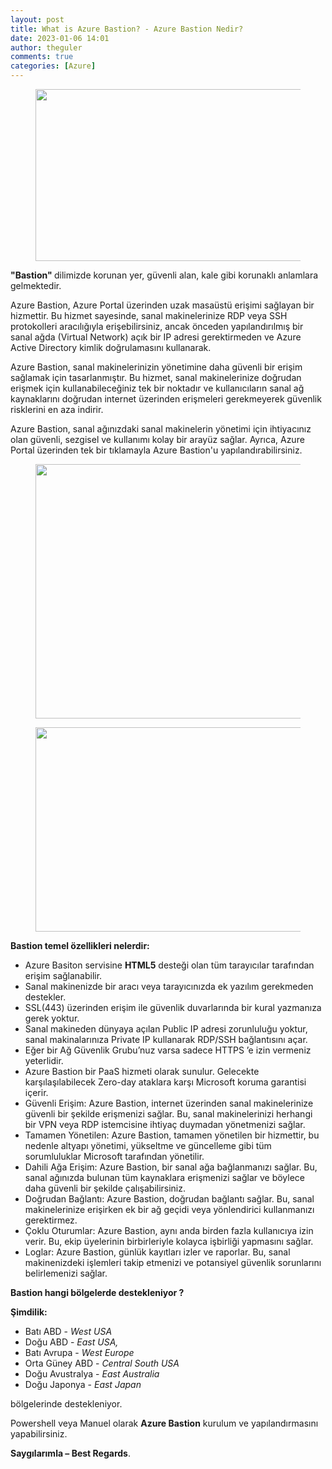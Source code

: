```yaml
---
layout: post
title: What is Azure Bastion? - Azure Bastion Nedir?
date: 2023-01-06 14:01
author: theguler
comments: true
categories: [Azure]
---
```

<!-- wp:image {"id":5938,"width":489,"height":275,"sizeSlug":"large","linkDestination":"none"} -->
<figure class="wp-block-image size-large is-resized"><img src="https://farukguler.com/assets/post_images/azure_bastion.jpg?w=1024" alt="" class="wp-image-5938" width="489" height="275" /></figure>
<!-- /wp:image -->

<!-- wp:paragraph -->
<p><strong>"Bastion" </strong>dilimizde korunan yer, güvenli alan, kale gibi korunaklı anlamlara gelmektedir.</p>
<!-- /wp:paragraph -->

<!-- wp:paragraph -->
<p>Azure Bastion, Azure Portal üzerinden uzak masaüstü erişimi sağlayan bir hizmettir. Bu hizmet sayesinde, sanal makinelerinize RDP veya SSH protokolleri aracılığıyla erişebilirsiniz, ancak önceden yapılandırılmış bir sanal ağda (Virtual Network) açık bir IP adresi gerektirmeden ve Azure Active Directory kimlik doğrulamasını kullanarak.</p>
<!-- /wp:paragraph -->

<!-- wp:paragraph -->
<p>Azure Bastion, sanal makinelerinizin yönetimine daha güvenli bir erişim sağlamak için tasarlanmıştır. Bu hizmet, sanal makinelerinize doğrudan erişmek için kullanabileceğiniz tek bir noktadır ve kullanıcıların sanal ağ kaynaklarını doğrudan internet üzerinden erişmeleri gerekmeyerek güvenlik risklerini en aza indirir.</p>
<!-- /wp:paragraph -->

<!-- wp:paragraph -->
<p>Azure Bastion, sanal ağınızdaki sanal makinelerin yönetimi için ihtiyacınız olan güvenli, sezgisel ve kullanımı kolay bir arayüz sağlar. Ayrıca, Azure Portal üzerinden tek bir tıklamayla Azure Bastion'u yapılandırabilirsiniz.</p>
<!-- /wp:paragraph -->

<!-- wp:image {"id":5939,"width":613,"height":407,"sizeSlug":"large","linkDestination":"none"} -->
<figure class="wp-block-image size-large is-resized"><img src="https://farukguler.com/assets/post_images/bastion.png?w=909" alt="" class="wp-image-5939" width="613" height="407" /></figure>
<!-- /wp:image -->

<!-- wp:image {"id":5953,"width":613,"height":327,"sizeSlug":"large","linkDestination":"none"} -->
<figure class="wp-block-image size-large is-resized"><img src="https://farukguler.com/assets/post_images/connected-bastion.png?w=1024" alt="" class="wp-image-5953" width="613" height="327" /></figure>
<!-- /wp:image -->

<!-- wp:paragraph -->
<p><strong>Bastion temel özellikleri nelerdir:</strong></p>
<!-- /wp:paragraph -->

<!-- wp:list -->
<ul><!-- wp:list-item -->
<li>Azure Basiton servisine <strong>HTML5</strong> desteği olan tüm tarayıcılar tarafından erişim sağlanabilir.</li>
<!-- /wp:list-item -->

<!-- wp:list-item -->
<li>Sanal makinenizde bir aracı veya tarayıcınızda ek yazılım gerekmeden destekler.</li>
<!-- /wp:list-item -->

<!-- wp:list-item -->
<li>SSL(443) üzerinden erişim ile güvenlik duvarlarında bir kural yazmanıza&nbsp; gerek yoktur.</li>
<!-- /wp:list-item -->

<!-- wp:list-item -->
<li>Sanal makineden dünyaya açılan Public IP adresi zorunluluğu yoktur, sanal makinalarınıza Private IP kullanarak RDP/SSH bağlantısını açar.</li>
<!-- /wp:list-item -->

<!-- wp:list-item -->
<li>Eğer bir  Ağ Güvenlik Grubu’nuz varsa sadece HTTPS ’e izin vermeniz yeterlidir.</li>
<!-- /wp:list-item -->

<!-- wp:list-item -->
<li>Azure Bastion bir PaaS hizmeti olarak sunulur. Gelecekte karşılaşılabilecek Zero-day ataklara karşı Microsoft koruma garantisi içerir.</li>
<!-- /wp:list-item -->

<!-- wp:list-item -->
<li>Güvenli Erişim: Azure Bastion, internet üzerinden sanal makinelerinize güvenli bir şekilde erişmenizi sağlar. Bu, sanal makinelerinizi herhangi bir VPN veya RDP istemcisine ihtiyaç duymadan yönetmenizi sağlar.</li>
<!-- /wp:list-item -->

<!-- wp:list-item -->
<li>Tamamen Yönetilen: Azure Bastion, tamamen yönetilen bir hizmettir, bu nedenle altyapı yönetimi, yükseltme ve güncelleme gibi tüm sorumluluklar Microsoft tarafından yönetilir.</li>
<!-- /wp:list-item -->

<!-- wp:list-item -->
<li>Dahili Ağa Erişim: Azure Bastion, bir sanal ağa bağlanmanızı sağlar. Bu, sanal ağınızda bulunan tüm kaynaklara erişmenizi sağlar ve böylece daha güvenli bir şekilde çalışabilirsiniz.</li>
<!-- /wp:list-item -->

<!-- wp:list-item -->
<li>Doğrudan Bağlantı: Azure Bastion, doğrudan bağlantı sağlar. Bu, sanal makinelerinize erişirken ek bir ağ geçidi veya yönlendirici kullanmanızı gerektirmez.</li>
<!-- /wp:list-item -->

<!-- wp:list-item -->
<li>Çoklu Oturumlar: Azure Bastion, aynı anda birden fazla kullanıcıya izin verir. Bu, ekip üyelerinin birbirleriyle kolayca işbirliği yapmasını sağlar.</li>
<!-- /wp:list-item -->

<!-- wp:list-item -->
<li>Loglar: Azure Bastion, günlük kayıtları izler ve raporlar. Bu, sanal makinenizdeki işlemleri takip etmenizi ve potansiyel güvenlik sorunlarını belirlemenizi sağlar.</li>
<!-- /wp:list-item --></ul>
<!-- /wp:list -->

<!-- wp:paragraph -->
<p><strong>Bastion hangi bölgelerde destekleniyor ?</strong></p>
<!-- /wp:paragraph -->

<!-- wp:paragraph -->
<p><strong>Şimdilik:</strong>&nbsp;</p>
<!-- /wp:paragraph -->

<!-- wp:list -->
<ul><!-- wp:list-item -->
<li>Batı ABD - <em>West USA</em></li>
<!-- /wp:list-item -->

<!-- wp:list-item -->
<li>Doğu ABD - <em>East USA,</em></li>
<!-- /wp:list-item -->

<!-- wp:list-item -->
<li>Batı Avrupa - <em>West Europe</em></li>
<!-- /wp:list-item -->

<!-- wp:list-item -->
<li>Orta Güney ABD - <em>Central South USA</em></li>
<!-- /wp:list-item -->

<!-- wp:list-item -->
<li>Doğu Avustralya - <em>East Australia</em></li>
<!-- /wp:list-item -->

<!-- wp:list-item -->
<li>Doğu Japonya - <em>East Japan</em></li>
<!-- /wp:list-item --></ul>
<!-- /wp:list -->

<!-- wp:paragraph -->
<p>bölgelerinde destekleniyor.</p>
<!-- /wp:paragraph -->

<!-- wp:paragraph -->
<p>Powershell veya Manuel olarak <strong>Azure Bastion</strong> kurulum ve yapılandırmasını yapabilirsiniz.</p>
<!-- /wp:paragraph -->

<!-- wp:paragraph -->
<p><strong>Saygılarımla – Best Regards</strong>.</p>
<!-- /wp:paragraph -->

